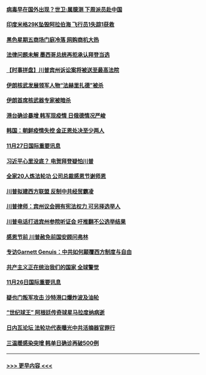 #### [病毒早在国外出现？世卫:属臆测 下周派员赴中国](../pages/prog202/a102997224.md?t=11281151) 
#### [印度米格29K坠毁阿拉伯海 飞行员1失踪1获救](../pages/prog202/a102997209.md?t=11281151) 
#### [黑色星期五商场门庭冷落 网购商机大热](../pages/prog202/a102997036.md?t=11281151) 
#### [法律问题未解 墨西哥总统再拒承认拜登当选](../pages/prog202/a102997007.md?t=11281151) 
#### [【时事拼盘】川普宾州诉讼案将被送至最高法院](../pages/prog202/a102997075.md?t=11281151) 
#### [伊朗核武发展领军人物“法赫里扎德”被杀](../pages/prog202/a102997070.md?t=11281151) 
#### [伊朗首席核武器专家被暗杀](../pages/prog202/a102996965.md?t=11281151) 
#### [港台确诊暴增 韩军现疫情 日俄德情况严峻](../pages/prog202/a102996922.md?t=11281151) 
#### [韩国：朝鲜疫情失控 金正恩处决至少两人](../pages/prog202/a102996909.md?t=11281151) 
#### [11月27日国际重要讯息](../pages/prog202/a102996682.md?t=11281151) 
#### [习近平心里没底？ 电贺拜登疑怕川普](../pages/prog202/a102996491.md?t=11281151) 
#### [全家20人炼法轮功 公司总裁感恩节谢师恩](../pages/prog202/a102996387.md?t=11281151) 
#### [川普拟建西方联盟 反制中共经贸霸凌](../pages/prog202/a102996194.md?t=11281151) 
#### [川普律师：宾州议会拥有宪法权力 可另择选举人](../pages/prog202/a102996113.md?t=11281151) 
#### [川普电话打进宾州参院听证会 吁推翻不公选举结果](../pages/prog202/a102995558.md?t=11281151) 
#### [感恩节前 川普赦免前国安顾问弗林](../pages/prog202/a102996116.md?t=11281151) 
#### [专访Garnett Genuis：中共如何颠覆西方制度与自由](../pages/prog202/a102996077.md?t=11281151) 
#### [共产主义正在统治我们的国家 全球警觉](../pages/prog202/a102995914.md?t=11281151) 
#### [11月26日国际重要讯息](../pages/prog202/a102995908.md?t=11281151) 
#### [疑也门叛军攻击 沙特港口爆炸波及油轮](../pages/prog202/a102995793.md?t=11281151) 
#### [“世纪球王” 阿根廷传奇球星马拉度纳病逝](../pages/prog202/a102995757.md?t=11281151) 
#### [日内瓦论坛 法轮功代表曝光中共活摘器官罪行](../pages/prog202/a102995703.md?t=11281151) 
#### [三温暖感染突增 韩单日确诊再破500例](../pages/prog202/a102995687.md?t=11281151) 

----
#### [ >>> 更早内容 <<< ](../indexes/prog202-earlier.md)
